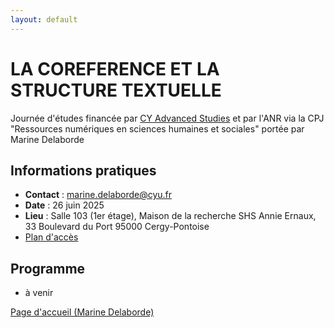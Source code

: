 ```yaml
---
layout: default
---
```


# LA COREFERENCE ET LA STRUCTURE TEXTUELLE
Journée d'études financée par [CY Advanced Studies](https://advancedstudies.cyu.fr/) et par l'ANR via la CPJ "Ressources numériques en sciences humaines et sociales" portée par Marine Delaborde

## Informations pratiques
- **Contact** : marine.delaborde@cyu.fr
- **Date** : 26 juin 2025
- **Lieu** : Salle 103 (1er étage), Maison de la recherche SHS Annie Ernaux, 33 Boulevard du Port 95000 Cergy-Pontoise
- [Plan d'accès](plan_mdr_shs.png)

## Programme
- à venir

[Page d'accueil (Marine Delaborde)](././)